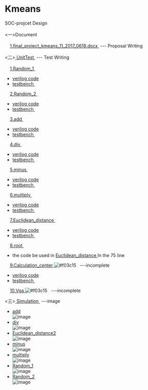 
# Kmeans
SOC-projcet Design <br>
<br>
 <一>Document      <br>
<br>
    	<a href="https://github.com/edittest/Kmeans/blob/master/Document/final_project_kmeans_11_2017_0618.docx"> 1.final_project_kmeans_11_2017_0618.docx </a> --- Proposal Writing<br>
<br>
 <二><a href="https://github.com/edittest/Kmeans/tree/master/UnitTest"> UnitTest </a> --- Test Writing<br>
<br> 
    	<a href="https://github.com/edittest/Kmeans/tree/master/UnitTest/Random_1" >1.Random_1 </a> <br>
* <a href="https://github.com/edittest/Kmeans/blob/master/UnitTest/Random_1/top.v">verilog code </a><br>
* <a href="https://github.com/edittest/Kmeans/blob/master/UnitTest/Random_1/Random_1_tb.v">testbench </a> <br>

    	<a href="https://github.com/edittest/Kmeans/tree/master/UnitTest/Random_2">2.Random_2 </a> <br> 
* <a href="https://github.com/edittest/Kmeans/blob/master/UnitTest/Random_2/Random_2.v">verilog code </a><br>
* <a href="https://github.com/edittest/Kmeans/blob/master/UnitTest/Random_2/Random_2_tb.v">testbench </a> <br> 

    	<a href="https://github.com/edittest/Kmeans/tree/master/UnitTest/add">3.add </a> <br> 
* <a href="https://github.com/edittest/Kmeans/blob/master/UnitTest/add/Calculation_add.v">verilog code </a><br>
* <a href="https://github.com/edittest/Kmeans/blob/master/UnitTest/add/add_minus_tb.v">testbench </a> <br>

    	<a href="https://github.com/edittest/Kmeans/tree/master/UnitTest/div">4.div </a> <br> 
* <a href="https://github.com/edittest/Kmeans/blob/master/UnitTest/div/Calculation_div.v">verilog code </a><br>
* <a href="https://github.com/edittest/Kmeans/blob/master/UnitTest/div/Calculation_div_tb.v">testbench </a> <br>

    	<a href="https://github.com/edittest/Kmeans/tree/master/UnitTest/minus">5.minus </a> <br> 
* <a href="https://github.com/edittest/Kmeans/blob/master/UnitTest/minus/Calculation_minus.v">verilog code </a><br>
* <a href="https://github.com/edittest/Kmeans/blob/master/UnitTest/minus/minus_tb.v">testbench </a> <br>

    	<a href="https://github.com/edittest/Kmeans/tree/master/UnitTest/multiply">6.multiply </a> <br> 
* <a href="https://github.com/edittest/Kmeans/blob/master/UnitTest/multiply/Calculation_mulit.v">verilog code </a><br>
* <a href="https://github.com/edittest/Kmeans/blob/master/UnitTest/multiply/Calculation_multi_tb.v">testbench </a> <br>

    	<a href="https://github.com/edittest/Kmeans/tree/master/UnitTest/Euclidean_distance">7.Euclidean_distance </a> <br> 
* <a href="https://github.com/edittest/Kmeans/blob/master/UnitTest/Euclidean_distance/Calculation_distance.v">verilog code </a><br>
* <a href="https://github.com/edittest/Kmeans/blob/master/UnitTest/Euclidean_distance/Calculation_distance_tb.v">testbench </a> <br>

    	<a href="https://github.com/edittest/Kmeans/tree/master/UnitTest/Euclidean_distance">8.root </a> <br> 
 * the code be used in  <a href="https://github.com/edittest/Kmeans/blob/master/UnitTest/Euclidean_distance/Calculation_distance.v">Euclidean_distance </a>
In the 75 line    

    	<a href="https://github.com/edittest/Kmeans/tree/master/UnitTest/Euclidean_distance">9.Calculation_center </a>![#f03c15](https://placehold.it/15/f03c15/000000?text=+)   ---incomplete
<br> 
* <a href="https://github.com/edittest/Kmeans/blob/master/UnitTest/Calculation_center/Calculation_center.v">verilog code </a><br>
* <a href="https://github.com/edittest/Kmeans/blob/master/UnitTest/Calculation_center/tb.v">testbench </a> <br>

    	<a href="https://github.com/edittest/Kmeans/blob/master/UnitTest/vga/vga.v">10.Vga </a>![#f03c15](https://placehold.it/15/f03c15/000000?text=+)   ---incomplete
<br> 

 <三><a href="https://github.com/edittest/Kmeans/tree/master/Simulation"> Simulation </a> ---image<br>
* <a href="https://github.com/edittest/Kmeans/blob/master/Simulation/add.png">add </a><br>
![image](https://github.com/edittest/Kmeans/blob/master/Simulation/add.png)
* <a href="https://github.com/edittest/Kmeans/blob/master/Simulation/div.png">div </a><br>
![image](https://github.com/edittest/Kmeans/blob/master/Simulation/div.png)
* <a href="https://github.com/edittest/Kmeans/blob/master/Simulation/Euclidean_distance2.png">Euclidean_distance2 </a><br>
![image](https://github.com/edittest/Kmeans/blob/master/Simulation/Euclidean_distance2.png)
* <a href="https://github.com/edittest/Kmeans/blob/master/Simulation/minus.png">minus </a><br>
![image](https://github.com/edittest/Kmeans/blob/master/Simulation/minus.png)
* <a href="https://github.com/edittest/Kmeans/blob/master/Simulation/multiply.png">multiply </a><br>
![image](https://github.com/edittest/Kmeans/blob/master/Simulation/multiply.png)
* <a href="https://github.com/edittest/Kmeans/blob/master/Simulation/Random_1.png">Random_1 </a><br>
![image](https://github.com/edittest/Kmeans/blob/master/Simulation/Random_1.png)
* <a href="https://github.com/edittest/Kmeans/blob/master/Simulation/Random_2.png">Random_2 </a><br>
![image](https://github.com/edittest/Kmeans/blob/master/Simulation/Random_2.png)
